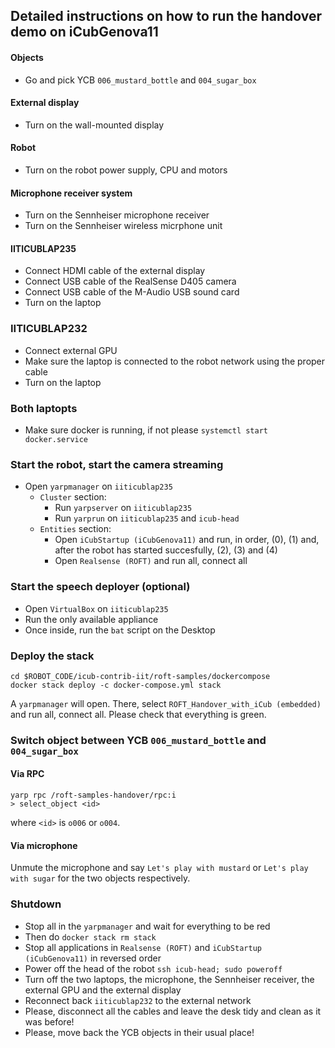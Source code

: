 ## Detailed instructions on how to run the handover demo on iCubGenova11

#### Objects
- Go and pick YCB `006_mustard_bottle` and `004_sugar_box`

#### External display
- Turn on the wall-mounted display

#### Robot
- Turn on the robot power supply, CPU and motors

#### Microphone receiver system
- Turn on the Sennheiser microphone receiver
- Turn on the Sennheiser wireless micrphone unit

#### IITICUBLAP235
- Connect HDMI cable of the external display
- Connect USB cable of the RealSense D405 camera
- Connect USB cable of the M-Audio USB sound card
- Turn on the laptop

### IITICUBLAP232
- Connect external GPU
- Make sure the laptop is connected to the robot network using the proper cable
- Turn on the laptop

### Both laptopts
- Make sure docker is running, if not please `systemctl start docker.service`

### Start the robot, start the camera streaming
- Open `yarpmanager` on `iiticublap235`
  - `Cluster` section:
    - Run `yarpserver` on `iiticublap235`
    - Run `yarprun` on `iiticublap235` and `icub-head`
  - `Entities` section:
    - Open `iCubStartup (iCubGenova11)` and run, in order, (0), (1) and, after the robot has started succesfully, (2), (3) and (4)
    - Open `Realsense (ROFT)` and run all, connect all
   
### Start the speech deployer (optional)
- Open `VirtualBox` on `iiticublap235`
- Run the only available appliance
- Once inside, run the `bat` script on the Desktop

### Deploy the stack
```console
cd $ROBOT_CODE/icub-contrib-iit/roft-samples/dockercompose
docker stack deploy -c docker-compose.yml stack
```

A `yarpmanager` will open. There, select `ROFT_Handover_with_iCub (embedded)` and run all, connect all. Please check that everything is green.

### Switch object between YCB `006_mustard_bottle` and `004_sugar_box`

#### Via RPC
```console
yarp rpc /roft-samples-handover/rpc:i
> select_object <id>
```
where `<id>` is `o006` or `o004`.

#### Via microphone
Unmute the microphone and say `Let's play with mustard` or `Let's play with sugar` for the two objects respectively.

### Shutdown
- Stop all in the `yarpmanager` and wait for everything to be red
- Then do `docker stack rm stack`
- Stop all applications in `Realsense (ROFT)` and `iCubStartup (iCubGenova11)` in reversed order
- Power off the head of the robot `ssh icub-head; sudo poweroff`
- Turn off the two laptops, the microphone, the Sennheiser receiver, the external GPU and the external display
- Reconnect back `iiticublap232` to the external network
- Please, disconnect all the cables and leave the desk tidy and clean as it was before!
- Please, move back the YCB objects in their usual place!

